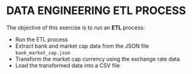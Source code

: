 # DATA ENGINEERING ETL PROCESS
The objective of this exercise is to run an **ETL** process:<br>
*   Run the ETL process
*   Extract bank and market cap data from the JSON file `bank_market_cap.json`
*   Transform the market cap currency using the exchange rate data
*   Load the transformed data into a CSV file
